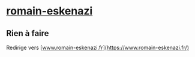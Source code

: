 # [romain-eskenazi](https://nouveau-front-populaire-legislatives-2024.fr/romain-eskenazi)

## Rien à faire
Redirige vers [www.romain-eskenazi.fr](https://www.romain-eskenazi.fr/)

